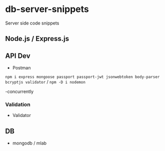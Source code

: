 # db-server-snippets
Server side code snippets

## Node.js / Express.js

## API Dev

- Postman

`npm i express mongoose passport passport-jwt jsonwebtoken body-parser bcryptjs validator` / 
`npm -D i nodemon`

-concurrently

### Validation

- Validator

## DB

- mongodb / mlab




